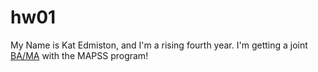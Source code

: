 # hw01

My Name is Kat Edmiston, and I'm a rising fourth year. I'm getting a joint [BA/MA](https://mapss.uchicago.edu/) with the MAPSS program!